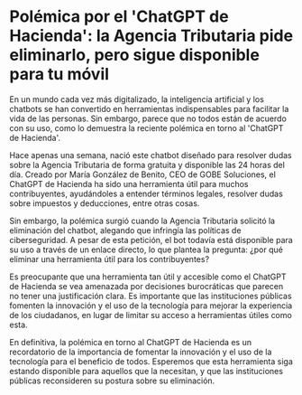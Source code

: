 # Polémica por el 'ChatGPT de Hacienda': la Agencia Tributaria pide eliminarlo, pero sigue disponible para tu móvil

En un mundo cada vez más digitalizado, la inteligencia artificial y los chatbots se han convertido en herramientas indispensables para facilitar la vida de las personas. Sin embargo, parece que no todos están de acuerdo con su uso, como lo demuestra la reciente polémica en torno al 'ChatGPT de Hacienda'.

Hace apenas una semana, nació este chatbot diseñado para resolver dudas sobre la Agencia Tributaria de forma gratuita y disponible las 24 horas del día. Creado por María González de Benito, CEO de GOBE Soluciones, el ChatGPT de Hacienda ha sido una herramienta útil para muchos contribuyentes, ayudándoles a entender términos legales, resolver dudas sobre impuestos y deducciones, entre otras cosas.

Sin embargo, la polémica surgió cuando la Agencia Tributaria solicitó la eliminación del chatbot, alegando que infringía las políticas de ciberseguridad. A pesar de esta petición, el bot todavía está disponible para su uso a través de un enlace directo, lo que plantea la pregunta: ¿por qué eliminar una herramienta útil para los contribuyentes?

Es preocupante que una herramienta tan útil y accesible como el ChatGPT de Hacienda se vea amenazada por decisiones burocráticas que parecen no tener una justificación clara. Es importante que las instituciones públicas fomenten la innovación y el uso de la tecnología para mejorar la experiencia de los ciudadanos, en lugar de limitar su acceso a herramientas útiles como esta.

En definitiva, la polémica en torno al ChatGPT de Hacienda es un recordatorio de la importancia de fomentar la innovación y el uso de la tecnología para el beneficio de todos. Esperemos que esta herramienta siga estando disponible para aquellos que la necesitan, y que las instituciones públicas reconsideren su postura sobre su eliminación.